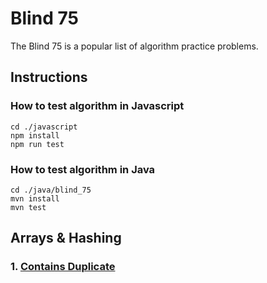 # Blind 75
The Blind 75 is a popular list of algorithm practice problems. 

## Instructions
### How to test algorithm in Javascript
```
cd ./javascript
npm install
npm run test
```
### How to test algorithm in Java
```
cd ./java/blind_75
mvn install
mvn test
```

## Arrays & Hashing
### 1. [Contains Duplicate](https://leetcode.com/problems/contains-duplicate/description/)
